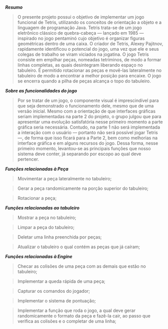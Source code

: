 ***Resumo***

	
>O presente projeto possui o objetivo de implementar um jogo funcional de Tetris, utilizando os conceitos de orientação a objeto e a linguagem de programação Java. Tetris trata-se de um jogo eletrônico clássico de
 quebra-cabeça — lançado em 1985 — inspirado no jogo pentaminó cujo objetivo é organizar figuras geométricas dentro de uma caixa. O criador de Tetris, Alexey Pajitnov, rapidamente identificou o potencial do jogo, uma vez
 que ele e seus colegas de trabalho se viram viciados na jogatina. O jogo Tetris consiste em empilhar peças, nomeadas tetriminos, de modo a formar linhas completas, as quais desintegram liberando espaço no tabuleiro. É 
 permitido rotacionar as peças e movê-las lateralmente no tabuleiro de modo a encontrar a melhor posição para encaixe. O jogo se encerra quando a pilha de peças alcança o topo do tabuleiro.

***Sobre as funcionalidades do jogo***

>Por se tratar de um jogo, o componente visual é imprescindível para que seja demonstrado o funcionamento dele, mesmo que de uma versão inicial. Mesmo com a orientação de que interfaces gráficas seriam implementadas na parte 2 do projeto, o grupo julgou que para apresentar uma evolução satisfatória nesse primeiro momento a parte gráfica seria necessária. Contudo, na parte 1 não será implementada a interação com o usuário — portanto não será possível jogar Tetris —, de forma que isso ficará para a Parte 2, bem como melhorias na interface gráfica e em alguns recursos do jogo.
Dessa forma, nesse primeiro momento, levantou-se as principais funções que nosso sistema deve conter, já separando por escopo ao qual deve pertencer. 

***Funções relacionadas à Peça***

>Movimentar a peça lateralmente no tabuleiro;

>Gerar a peça randomicamente na porção superior do tabuleiro;

>Rotacionar a peça;


***Funções relacionadas ao tabuleiro***

>Mostrar a peça no tabuleiro;

>Limpar a peça do tabuleiro; 

>Deletar uma linha preenchida por peças;

>Atualizar o tabuleiro o qual contém as peças que já caíram;


***Funções relacionadas à Engine***

>Checar as colisões de uma peça com as demais que estão no tabuleiro;

>Implementar a queda rápida de uma peça;

>Capturar os comandos do jogador;

>Implementar o sistema de pontuação;

>Implementar a função que roda o jogo, a qual deve gerar randomicamente o formato da peça e fazê-la cair, ao passo que verifica as colisões e o completar de uma linha; 

